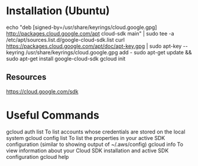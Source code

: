 # Installation (Ubuntu)

echo "deb [signed-by=/usr/share/keyrings/cloud.google.gpg] http://packages.cloud.google.com/apt cloud-sdk main" | sudo tee -a /etc/apt/sources.list.d/google-cloud-sdk.list
curl https://packages.cloud.google.com/apt/doc/apt-key.gpg | sudo apt-key --keyring /usr/share/keyrings/cloud.google.gpg add -
sudo apt-get update && sudo apt-get install google-cloud-sdk
gcloud init

## Resources

https://cloud.google.com/sdk

# Useful Commands

gcloud auth list      To list accounts whose credentials are stored on the local system
gcloud config list    To list the properties in your active SDK configuration (similar to showing output of ~/.aws/config)
gcloud info           To view information about your Cloud SDK installation and active SDK configuration
gcloud help



